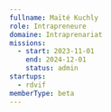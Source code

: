 ```yaml
---
fullname: Maïté Kuchly
role: Intrapreneure
domaine: Intraprenariat
missions:
  - start: 2023-11-01
    end: 2024-12-01
    status: admin
startups:
  - rdvif
memberType: beta
---
```


